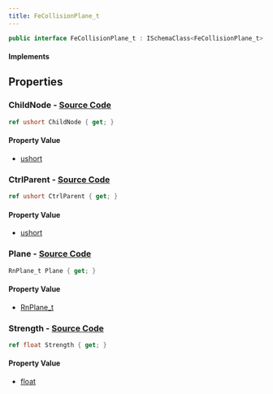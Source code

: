 ```yaml
---
title: FeCollisionPlane_t
---
```


```csharp
public interface FeCollisionPlane_t : ISchemaClass<FeCollisionPlane_t>, ISchemaField, ISchemaClass, INativeHandle
```

#### Implements

## Properties

### **ChildNode** - [Source Code](https://github.com/swiftly-solution/swiftlys2/blob/main/managed/src/SwiftlyS2.Generated/Schemas/Interfaces/FeCollisionPlane_t.cs#L18)

```csharp
ref ushort ChildNode { get; }
```

#### Property Value

- [ushort](https://learn.microsoft.com/dotnet/api/system.uint16)

### **CtrlParent** - [Source Code](https://github.com/swiftly-solution/swiftlys2/blob/main/managed/src/SwiftlyS2.Generated/Schemas/Interfaces/FeCollisionPlane_t.cs#L16)

```csharp
ref ushort CtrlParent { get; }
```

#### Property Value

- [ushort](https://learn.microsoft.com/dotnet/api/system.uint16)

### **Plane** - [Source Code](https://github.com/swiftly-solution/swiftlys2/blob/main/managed/src/SwiftlyS2.Generated/Schemas/Interfaces/FeCollisionPlane_t.cs#L20)

```csharp
RnPlane_t Plane { get; }
```

#### Property Value

- [RnPlane_t](/docs/api/shared/schemadefinitions/rnplane_t)

### **Strength** - [Source Code](https://github.com/swiftly-solution/swiftlys2/blob/main/managed/src/SwiftlyS2.Generated/Schemas/Interfaces/FeCollisionPlane_t.cs#L22)

```csharp
ref float Strength { get; }
```

#### Property Value

- [float](https://learn.microsoft.com/dotnet/api/system.single)

